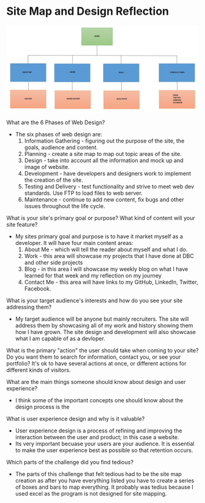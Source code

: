 # Site Map and Design Reflection

![Site Map](imgs/site-map.jpg)

What are the 6 Phases of Web Design?
  - The six phases of web design are:
    1. Information Gathering - figuring out the purpose of the site, the goals, audience and content.
    2. Planning - create a site map to map out topic areas of the site.
    3. Design - take into account all the information and mock up and image of website.
    4. Development - have developers and designers work to implement the creation of the site.
    5. Testing and Delivery - test functionality and strive to meet web dev standards. Use FTP to load files to web server.
    6. Maintenance - continue to add new content, fix bugs and other issues throughout the life cycle.

What is your site's primary goal or purpose? What kind of content will your site feature?
 - My sites primary goal and purpose is to have it market myself as a developer. It will have four main content areas:
   1. About Me - which will tell the reader about myself and what I do.
   2. Work - this area will showcase my projects that I have done at DBC and other side projects
   3. Blog - in this area I will showcase my weekly blog on what I have learned for that week and my reflection on my journey
   4. Contact Me - this area will have links to my GitHub, LinkedIn, Twitter, Facebook.

What is your target audience's interests and how do you see your site addressing them?
 - My target audience will be anyone but mainly recruiters. The site will address them by showcasing all of my work and history showing
   them how I have grown. The site design and development will also showcase what I am capable of as a devloper.

What is the primary "action" the user should take when coming to your site? Do you want them to search for information, contact you, or see your portfolio? It's ok to have several actions at once, or different actions for different kinds of visitors.


What are the main things someone should know about design and user experience?
 - I think some of the important concepts one should know about the design process is the


What is user experience design and why is it valuable?
 - User experience design is a process of refining and improving the interaction between the user and product; in this case a website.
 - Its very important becuase your users are your audience. It is essential to make the user experience best as possible so that
   retention occurs.


Which parts of the challenge did you find tedious?
 - The parts of this challenge that felt tedious had to be the site map creation as after you have everything listed you have to create
   a series of boxes and bars to map everything. It probably was tedius because I used excel as the program is not designed for site mapping.
